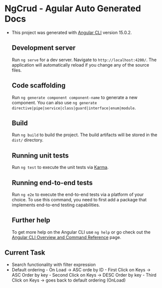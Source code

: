 # NgCrud - Agular Auto Generated Docs

- This project was generated with [Angular CLI](https://github.com/angular/angular-cli) version 15.0.2.

    ## Development server

    Run `ng serve` for a dev server. Navigate to `http://localhost:4200/`. The application will automatically reload if you change any of the source files.

    ## Code scaffolding

    Run `ng generate component component-name` to generate a new component. You can also use `ng generate directive|pipe|service|class|guard|interface|enum|module`.

    ## Build

    Run `ng build` to build the project. The build artifacts will be stored in the `dist/` directory.

    ## Running unit tests

    Run `ng test` to execute the unit tests via [Karma](https://karma-runner.github.io).

    ## Running end-to-end tests

    Run `ng e2e` to execute the end-to-end tests via a platform of your choice. To use this command, you need to first add a package that implements end-to-end testing capabilities.

    ## Further help

    To get more help on the Angular CLI use `ng help` or go check out the [Angular CLI Overview and Command Reference](https://angular.io/cli) page.


## Current Task
   - Search functionality with filter expression
   - Default ordering
    - On Load -> ASC orde by ID
    - First Click on Keys -> ASC Order by key
    - Second Click on Keys -> DESC Order by key
    - Third Click on Keys -> goes back to default ordering (OnLoad)
